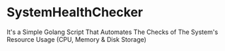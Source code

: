 # SystemHealthChecker
It's a Simple Golang Script That Automates The Checks of The System's Resource Usage (CPU, Memory &amp; Disk Storage)
